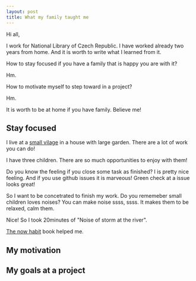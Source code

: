 ```yaml
---
layout: post
title: What my family taught me
---
```


Hi all,

I work for National Library of Czech Republic.
I have worked already two years from home.
And it is worth to write what I learned from it.

How to stay focused if you have a family that is happy you are with
it?

Hm.

How to motivate myself to step toward in a project?

Hm.

It is worth to be at home if you have family.
Believe me!

## Stay focused

I live at a [small vilage](http://www.pasovice.cz) in a house with large garden.
There are a lot of work you can do!

I have three children. There are so much opportunities to enjoy with
them!

Do you know the feeling if you close some task as finished?
I is pretty nice feeling. And if you use github issues it is marveous! Green check at a issue looks great!

So I want to be concetrated to finish my work. Do you rememeber small children loves noises? You can make noise ssss, ssss. It makes them to be relaxed, calm them.

Nice! So I took 20minutes of "Noise of storm at the river".

[The now habit](http://www.amazon.com/The-Now-Habit-Overcoming-Procrastination/dp/1585425524)
 book helped me.
 
## My motivation

## My goals at a project
